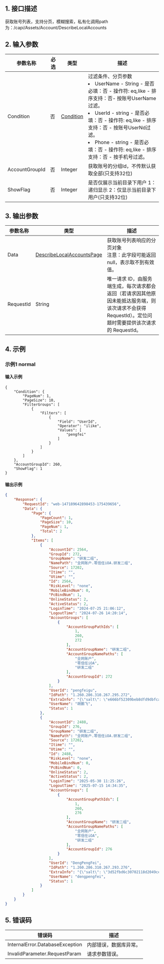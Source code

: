 ## 1. 接口描述




获取账号列表，支持分页，模糊搜索，私有化调用path为：/capi/Assets/Account/DescribeLocalAccounts

## 2. 输入参数


| 参数名称 | 必选 | 类型 | 描述 |
|---------|---------|---------|---------|
| Condition | 否 | [Condition](/开放API/云规范接口/版本：2022-06-01/数据结构.md#Condition) | 过滤条件、分页参数<br/><li>UserName - String - 是否必填：否 - 操作符: eq,like  - 排序支持：否- 按账号UserName过滤。</li><li>UserId - string - 是否必填：否 - 操作符: eq,like  - 排序支持：否 - 按账号UserNd过滤。</li><li>Phone - string - 是否必填：否 - 操作符: eq,like - 排序支持：否 - 按手机号过滤。</li> |
| AccountGroupId | 否 | Integer | 获取账号的分组Id，不传默认获取全部(只支持32位) |
| ShowFlag | 否 | Integer | 是否仅展示当前目录下用户 1： 递归显示 2：仅显示当前目录下用户(只支持32位) |

## 3. 输出参数

| 参数名称 | 类型 | 描述 |
|---------|---------|---------|
| Data | [DescribeLocalAccountsPage](/开放API/云规范接口/版本：2022-06-01/数据结构.md#DescribeLocalAccountsPage) | 获取账号列表响应的分页对象<br/>注意：此字段可能返回 null，表示取不到有效值。|
| RequestId | String | 唯一请求 ID，由服务端生成，每次请求都会返回（若请求因其他原因未能抵达服务端，则该次请求不会获得 RequestId）。定位问题时需要提供该次请求的 RequestId。|

## 4. 示例

### 示例1 normal

#### 输入示例

```
{
    "Condition": {
        "PageNum": 1,
        "PageSize": 10,
        "FilterGroups": [
            {
                "Filters": [
                    {
                        "Field": "UserId",
                        "Operator": "ilike",
                        "Values": [
                            "pengfei"
                        ]
                    }
                ]
            }
        ]
    },
    "AccountGroupId": 260,
    "ShowFlag": 1
}
```

#### 输出示例

```json
{
    "Response": {
        "RequestId": "web-147189642898453-175439656",
        "Data": {
            "Page": {
                "PageCount": 1,
                "PageSize": 10,
                "PageNum": 1,
                "Total": 2
            },
            "Items": [
                {
                    "AccountId": 2564,
                    "GroupId": 272,
                    "GroupName": "研发二组",
                    "NamePath": "全网账户.零信任iOA.研发二组",
                    "Source": 17202,
                    "Itime": "",
                    "Utime": "",
                    "Id": 2564,
                    "RiskLevel": "none",
                    "MobileBindNum": 0,
                    "PcBindNum": 1,
                    "OnlineStatus": 2,
                    "ActiveStatus": 2,
                    "LoginTime": "2024-07-25 21:06:12",
                    "LogoutTime": "2024-07-26 14:20:14",
                    "AccountGroups": [
                        {
                            "AccountGroupPathIds": [
                                1,
                                260,
                                272
                            ],
                            "AccountGroupName": "研发二组",
                            "AccountGroupNamePaths": [
                                "全网账户",
                                "零信任iOA",
                                "研发二组"
                            ],
                            "AccountGroupId": 272
                        }
                    ],
                    "UserId": "pengfeigu",
                    "IdPath": "1.260.286.310.267.295.272",
                    "ExtraInfo": "{\"salt\": \"e666bf52309beb8dfd9dbfca81c80282\", \"seat\": \"\", \"email\": \"\", \"phone\": \"+86-18948170000\", \"avatar\": \"https://wework.qpic.cn/wwpic3az/182125_FZccCJS-T1KCIE_1747153110/0\", \"is_new\": 0, \"id_card\": \"\", \"user_id\": \"pengfeigu\", \"password\": \"2104aad900636cc6b61b6f567474876e368da037f557558dc380fa918658dd83\", \"position\": \"\", \"user_name\": \"胡鹏飞\", \"online_num\": 0, \"valid_time\": \"\", \"gesture_pwd\": \"\", \"is_modified\": 1, \"miniIAM_guid\": \"5b10662d-b1cb-38f3-afd8-c45819d04766\", \"is_online_num\": 0, \"is_valid_time\": 0, \"valid_time_int\": 0, \"iam_disable_account\": 0, \"ioa_disable_account\": 0}",
                    "UserName": "胡鹏飞",
                    "Status": 1
                },
                {
                    "AccountId": 2488,
                    "GroupId": 276,
                    "GroupName": "研发二组",
                    "NamePath": "全网账户.零信任iOA.研发二组",
                    "Source": 17202,
                    "Itime": "",
                    "Utime": "",
                    "Id": 2488,
                    "RiskLevel": "none",
                    "MobileBindNum": 0,
                    "PcBindNum": 0,
                    "OnlineStatus": 2,
                    "ActiveStatus": 2,
                    "LoginTime": "2025-05-30 11:25:26",
                    "LogoutTime": "2025-07-15 14:34:35",
                    "AccountGroups": [
                        {
                            "AccountGroupPathIds": [
                                1,
                                260,
                                276
                            ],
                            "AccountGroupName": "研发二组",
                            "AccountGroupNamePaths": [
                                "全网账户",
                                "零信任iOA",
                                "研发二组"
                            ],
                            "AccountGroupId": 276
                        }
                    ],
                    "UserId": "DengPengFei",
                    "IdPath": "1.260.286.310.267.293.276",
                    "ExtraInfo": "{\"salt\": \"3d52fbd6c30702118d2049ce71efa723\", \"seat\": \"\", \"email\": \"\", \"phone\": \"+86-13049800845\", \"avatar\": \"https://wework.qpic.cn/bizmail/5uHZB7ic4opr6N5fCA2A4tVRB4R3NNf7JLAG7he2sP10ibFKeXdBXQ/0\", \"is_new\": 1, \"status\": 1, \"id_card\": \"\", \"user_id\": \"DengPengFei\", \"password\": \"3df0a2567b619c207abc80c71c0b21462a30563bb6981b88e09de765c062d802\", \"position\": \"\", \"user_name\": \"邓鹏飞\", \"online_num\": 0, \"valid_time\": \"\", \"gesture_pwd\": \"\", \"miniIAM_guid\": \"9e7560d1-971d-3203-a89d-07b832bd00a9\", \"direct_leader\": [], \"is_online_num\": 0, \"is_valid_time\": 0, \"valid_time_int\": 0, \"iam_disable_account\": 0}",
                    "UserName": "dengpengfei",
                    "Status": 1
                }
            ]
        }
    }
}
```











## 5. 错误码


| 错误码 | 描述 |
|---------|---------|
| InternalError.DatabaseException | 内部错误，数据库异常。 |
| InvalidParameter.RequestParam | 请求参数错误。 |
